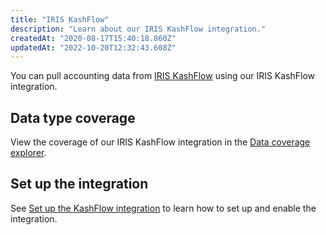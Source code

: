 ```yaml
---
title: "IRIS KashFlow"
description: "Learn about our IRIS KashFlow integration."
createdAt: "2020-08-17T15:40:18.860Z"
updatedAt: "2022-10-20T12:32:43.608Z"
---
```


You can pull accounting data from <a className="external" href="https://www.kashflow.com/" target="_blank">IRIS KashFlow</a> using our IRIS KashFlow integration.

## Data type coverage

View the coverage of our IRIS KashFlow integration in the <a className="external" href="https://knowledge.codat.io/supported-features/accounting?view=tab-by-integration&integrationKey=wvzu" target="_blank">Data coverage explorer</a>.

## Set up the integration

See [Set up the KashFlow integration](/integrations/accounting/kashflow/kashflow-setup) to learn how to set up and enable the integration.
